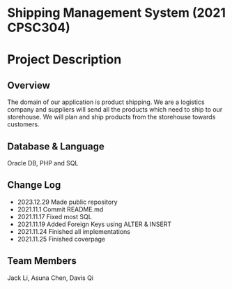 # Shipping Management System (2021 CPSC304)

# Project Description

## Overview
The domain of our application is product shipping. We are a logistics company and suppliers will send all the products which need to ship to our storehouse. We will plan and ship products from the storehouse towards customers.

## Database & Language
Oracle DB, PHP and SQL

## Change Log
- 2023.12.29 Made public repository
- 2021.11.1 Commit README.md
- 2021.11.17 Fixed most SQL
- 2021.11.19 Added Foreign Keys using ALTER & INSERT
- 2021.11.24 Finished all implementations
- 2021.11.25 Finished coverpage

## Team Members
Jack Li, Asuna Chen, Davis Qi

